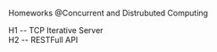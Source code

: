 Homeworks @Concurrent and Distrubuted Computing

H1 -- TCP Iterative Server <br>
H2 -- RESTFull API
